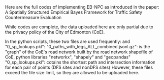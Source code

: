 Here are the full codes of implementing EB-NPC as introduced in the paper: A Spatially Structured Empirical Bayes Framework for Traffic Safety Countermeasure Evaluation

While codes are complete, the data uploaded here are only partial due to the privacy policy of the City of Edmonton (CoE).

In the python scripts, these two files are used frequently:  and "0_sp_lookups.pkl":
  "0_paths_with_legs_ALL_combined.jsonl.gz": is the "graph" of the CoE's road network built by the road network shapefile of CoE, python libraries "networkx", "shapely" and "geopandas"
  "0_sp_lookups.pkl": cotains the shortest path and intersection information for each pair of points (DFS sites and nonDFS sites)
However, these files exceed the file size limit, so they are allowed to be uploaded here.

